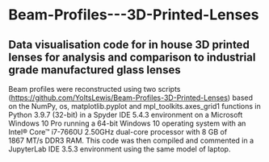 # Beam-Profiles---3D-Printed-Lenses
## Data visualisation code for in house 3D printed lenses for analysis and comparison to industrial grade manufactured glass lenses

Beam profiles were reconstructed using two scripts (https://github.com/YoItsLewis/Beam-Profiles-3D-Printed-Lenses) based on the NumPy, os, matplotlib.pyplot and mpl_toolkits.axes_grid1 functions in Python 3.9.7 (32-bit) in a Spyder IDE 5.4.3 environment on a Microsoft Windows 10 Pro running a 64-bit Windows 10 operating system with an Intel® Core™ i7-7660U 2.50GHz dual-core processor with 8 GB of 1867 MT/s DDR3 RAM. This code was then compiled and commented in a JupyterLab IDE 3.5.3 environment using the same model of laptop.
